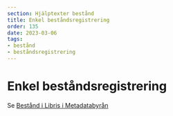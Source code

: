 ```yaml
---
section: Hjälptexter bestånd
title: Enkel beståndsregistrering
order: 135
date: 2023-03-06
tags:
- bestånd
- beståndsregistrering
--- 
```


# Enkel beståndsregistrering

Se [Bestånd i Libris i Metadatabyrån](https://metadatabyran.kb.se/arbetsfloden/bestand-i-libris)
